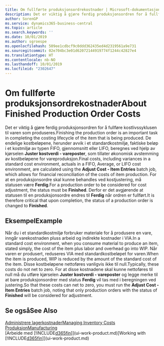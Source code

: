 ```yaml
---
title: Om fullførte produksjonsordrekostnader | Microsoft-dokumentasjon
description: Det er viktig å gjøre ferdig produksjonsordren for å fullføre kostlivssyklusen til varen som produseres. De endelige kostbeløpene, herunder avvik i et standardkostmiljø, faktiske beløp i et kostmiljø av typen FIFO, gjennomsnitt eller LIFO, beregnes ved hjelp av kjørselen Juster kostverdi - vareposter.
author: SorenGP
ms.service: dynamics365-business-central
ms.topic: article
ms.search.keywords: ''
ms.date: 10/01/2019
ms.author: sgroespe
ms.openlocfilehash: 509ee1cdbcf9c0ddd362435ed4d2319561a9e731
ms.sourcegitcommit: 02e704bc3e01d62072144919774f1244c42827e4
ms.translationtype: HT
ms.contentlocale: nb-NO
ms.lasthandoff: 10/01/2019
ms.locfileid: "2302647"
---
```

# <a name="about-finished-production-order-costs"></a><span data-ttu-id="e7a28-104">Om fullførte produksjonsordrekostnader</span><span class="sxs-lookup"><span data-stu-id="e7a28-104">About Finished Production Order Costs</span></span>
<span data-ttu-id="e7a28-105">Det er viktig å gjøre ferdig produksjonsordren for å fullføre kostlivssyklusen til varen som produseres.</span><span class="sxs-lookup"><span data-stu-id="e7a28-105">Finishing the production order is an important task in completing the costing lifecycle of the item that is being produced.</span></span> <span data-ttu-id="e7a28-106">De endelige kostbeløpene, herunder avvik i et standardkostmiljø, faktiske beløp i et kostmiljø av typen FIFO, gjennomsnitt eller LIFO, beregnes ved hjelp av kjørselen **Juster kostverdi - vareposter**, som tillater økonomisk avstemming av kostbeløpene for vareproduksjon.</span><span class="sxs-lookup"><span data-stu-id="e7a28-106">Final costs, including variances in a standard cost environment, actuals in a FIFO, Average, or LIFO cost environment, are calculated using the **Adjust Cost - Item Entries** batch job, which allows for financial reconciliation of the costs of item production.</span></span> <span data-ttu-id="e7a28-107">For at en produksjonsordre skal kunne behandles ved kostjustering, må statusen være **Ferdig**.</span><span class="sxs-lookup"><span data-stu-id="e7a28-107">For a production order to be considered for cost adjustment, the status must be **Finished**.</span></span> <span data-ttu-id="e7a28-108">Derfor er det avgjørende at statusen til en produksjonsordre endres til **Ferdig** når ordren er fullført.</span><span class="sxs-lookup"><span data-stu-id="e7a28-108">It is therefore critical that upon completion, the status of a production order is changed to **Finished**.</span></span>  

## <a name="example"></a><span data-ttu-id="e7a28-109">Eksempel</span><span class="sxs-lookup"><span data-stu-id="e7a28-109">Example</span></span>  
 <span data-ttu-id="e7a28-110">Når du i et standardkostmiljø forbruker materiale for å produsere en vare, inngår varekostnaden pluss arbeid og indirekte kostnader i VIA.</span><span class="sxs-lookup"><span data-stu-id="e7a28-110">In a standard cost environment, when you consume material to produce an item, stated simply, the cost of the item plus labor and overhead go into WIP.</span></span> <span data-ttu-id="e7a28-111">Når varen er produsert, reduseres VIA med standardkostbeløpet for varen.</span><span class="sxs-lookup"><span data-stu-id="e7a28-111">When the item is produced, WIP is reduced by the amount of the standard cost of the item.</span></span> <span data-ttu-id="e7a28-112">Disse kostbeløpene nettoføres vanligvis ikke til null.</span><span class="sxs-lookup"><span data-stu-id="e7a28-112">Typically, these costs do not net to zero.</span></span> <span data-ttu-id="e7a28-113">For at disse kostnadene skal kunne nettoføres til null må du utføre kjørselen **Juster kostverdi - vareposter** og legge merke til at bare produksjonsordrer med status **Ferdig** vil tas med i beregningen ved justering.</span><span class="sxs-lookup"><span data-stu-id="e7a28-113">So that these costs can net to zero, you must run the **Adjust Cost - Item Entries** batch job, noting that only production orders with the status of **Finished** will be considered for adjustment.</span></span>  

## <a name="see-also"></a><span data-ttu-id="e7a28-114">Se også</span><span class="sxs-lookup"><span data-stu-id="e7a28-114">See Also</span></span>  
[<span data-ttu-id="e7a28-115">Administrere lagerkostnader</span><span class="sxs-lookup"><span data-stu-id="e7a28-115">Managing Inventory Costs</span></span>](finance-manage-inventory-costs.md)  
[<span data-ttu-id="e7a28-116">Produksjon</span><span class="sxs-lookup"><span data-stu-id="e7a28-116">Manufacturing</span></span>](production-manage-manufacturing.md)  
<span data-ttu-id="e7a28-117">[Arbeide med [!INCLUDE[d365fin](includes/d365fin_md.md)]](ui-work-product.md)</span><span class="sxs-lookup"><span data-stu-id="e7a28-117">[Working with [!INCLUDE[d365fin](includes/d365fin_md.md)]](ui-work-product.md)</span></span>
